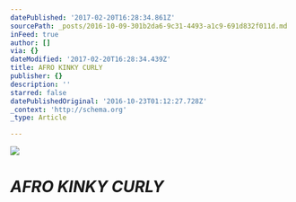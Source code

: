 ```yaml
---
datePublished: '2017-02-20T16:28:34.861Z'
sourcePath: _posts/2016-10-09-301b2da6-9c31-4493-a1c9-691d832f011d.md
inFeed: true
author: []
via: {}
dateModified: '2017-02-20T16:28:34.439Z'
title: AFRO KINKY CURLY
publisher: {}
description: ''
starred: false
datePublishedOriginal: '2016-10-23T01:12:27.728Z'
_context: 'http://schema.org'
_type: Article

---
```

![](https://the-grid-user-content.s3-us-west-2.amazonaws.com/80ada53d-4a57-4306-a5fc-f06743fb8b6a.jpg)

# _**AFRO KINKY CURLY**_